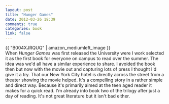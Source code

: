 ```yaml
---
layout: post
title: "Hunger Games"
date: 2012-03-26 18:39
comments: true
categories: book
link: false
---
```

{{ "B004XJRQUQ" | amazon_mediumleft_image }}  
When _Hunger Games_ was first released the University were I work selected it as the first book for everyone on campus to read over the summer. The idea was we'd all have a similar experience to share. I avoided the book then but now with the movie out and capturing lots of press I thought I'd give it a try. That our New York City hotel is directly across the street from a theater showing the movie helped. It's a compelling story in a rather simple and direct way. Because it's primarily aimed at the teen aged reader it makes for a quick read. I'm already into book two of the trilogy after just a day of reading. It's not great literature but it isn't bad either.